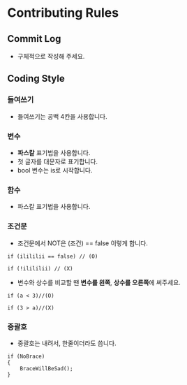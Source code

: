 # Contributing Rules

## Commit Log
+ 구체적으로 작성해 주세요.

## Coding Style
### 들여쓰기
+ 들여쓰기는 공백 4칸을 사용합니다.

### 변수
+ **파스칼** 표기법을 사용합니다.
+ 첫 글자를 대문자로 표기합니다.
+ bool 변수는 is로 시작합니다.

### 함수
+ 파스칼 표기법을 사용합니다.

### 조건문
- 조건문에서 NOT은 (조건) == false 이렇게 합니다.
```
if (ilililii == false) // (O)

if (!ilililii) // (X)
```

- 변수와 상수를 비교할 땐 **변수를 왼쪽**, **상수를 오른쪽**에 써주세요.
```
if (a < 3)//(O)

if (3 > a)//(X)
```

### 중괄호
+ 중괄호는 내려서, 한줄이더라도 씁니다.
```
if (NoBrace)
{
    BraceWillBeSad();
}
```

